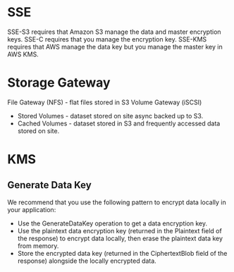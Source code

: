 # SSE

SSE-S3 requires that Amazon S3 manage the data and master encryption keys.
SSE-C requires that you manage the encryption key.
SSE-KMS requires that AWS manage the data key but you manage the master key in AWS KMS.

# Storage Gateway

File Gateway (NFS) - flat files stored in S3
Volume Gateway (iSCSI)
- Stored Volumes - dataset stored on site async backed up to S3.
- Cached Volumes - dataset stored in S3 and frequently accessed data stored on site.

# KMS

## Generate Data Key

We recommend that you use the following pattern to encrypt data locally in your application:

- Use the GenerateDataKey operation to get a data encryption key.
- Use the plaintext data encryption key (returned in the Plaintext field of the response) to encrypt data locally, then erase the plaintext data key from memory.
- Store the encrypted data key (returned in the CiphertextBlob field of the response) alongside the locally encrypted data.

